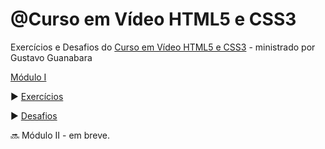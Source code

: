 # @Curso em Vídeo HTML5 e CSS3

Exercícios e Desafios do [Curso em Vídeo HTML5 e CSS3](https://github.com/gustavoguanabara/html-css) - ministrado por Gustavo Guanabara 

[Módulo I](https://github.com/fabrinanunes/curso-em-video-html-css/tree/main/Mo%CC%81dulo%20I)

▶️ [Exercícios](https://github.com/fabrinanunes/curso-em-video-html-css/tree/main/Mo%CC%81dulo%20I/Desafios)

▶️ [Desafios](https://github.com/fabrinanunes/curso-em-video-html-css/tree/main/Mo%CC%81dulo%20I/Exercicios)

🔜 Módulo II - em breve.
